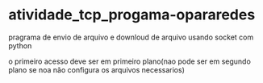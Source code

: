 # atividade_tcp_progama-opararedes
pragrama de envio de arquivo  e downloud de arquivo usando socket com python

o primeiro acesso deve ser em primeiro plano(nao pode ser em segundo plano se noa não configura os arquivos necessarios)

